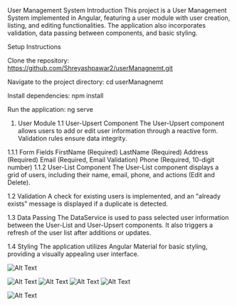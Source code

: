 
User Management System
Introduction
This project is a User Management System implemented in Angular, featuring a user module with user creation, listing, and editing functionalities. The application also incorporates validation, data passing between components, and basic styling.

Setup Instructions 

Clone the repository:
https://github.com/Shreyashpawar2/userManagnemt.git 

Navigate to the project directory:
cd userManagnemt

Install dependencies:
npm install

Run the application:
ng serve

1. User Module
1.1 User-Upsert Component
The User-Upsert component allows users to add or edit user information through a reactive form. Validation rules ensure data integrity.

1.1.1 Form Fields
FirstName (Required)
LastName (Required)
Address (Required)
Email (Required, Email Validation)
Phone (Required, 10-digit number)
1.1.2 User-List Component
The User-List component displays a grid of users, including their name, email, phone, and actions (Edit and Delete).

1.2 Validation
A check for existing users is implemented, and an "already exists" message is displayed if a duplicate is detected.

1.3 Data Passing
The DataService is used to pass selected user information between the User-List and User-Upsert components. It also triggers a refresh of the user list after additions or updates.

1.4 Styling
The application utilizes Angular Material for basic styling, providing a visually appealing user interface.

![Alt Text](https://github.com/Shreyashpawar2/userManagnemt/assets/97426822/e2d190c3-f9f5-4a5f-b461-976a543196c7)

![Alt Text](https://github.com/Shreyashpawar2/userManagnemt/assets/97426822/1682e30d-e7f0-4ff6-8a0f-d3f03bacdda1)
![Alt Text](https://github.com/Shreyashpawar2/userManagnemt/assets/97426822/aeff5f93-155e-4461-915f-ed553809b676)
![Alt Text](https://github.com/Shreyashpawar2/userManagnemt/assets/97426822/3ae320df-1010-41b5-bf32-7defb461282c)
![Alt Text](https://github.com/Shreyashpawar2/userManagnemt/assets/97426822/fd349f64-0038-4167-80ce-dc13681b5297)

![Alt Text](https://github.com/Shreyashpawar2/userManagnemt/assets/97426822/c1285b69-140f-4a2c-a0c8-ee4ecb998b25)


